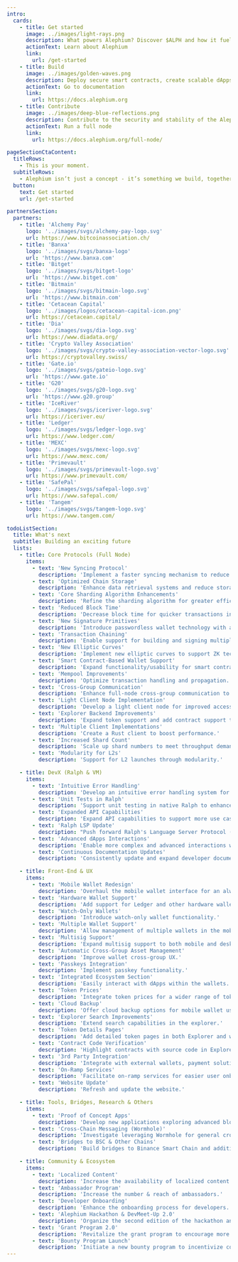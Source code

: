 ```yaml
---
intro:
  cards:
    - title: Get started
      image: ../images/light-rays.png
      description: What powers Alephium? Discover $ALPH and how it fuels the network.
      actionText: Learn about Alephium
      link:
        url: /get-started
    - title: Build
      image: ../images/golden-waves.png
      description: Deploy secure smart contracts, create scalable dApps, or integrate Alephium into your existing project.
      actionText: Go to documentation
      link:
        url: https://docs.alephium.org
    - title: Contribute
      image: ../images/deep-blue-reflections.png
      description: Contribute to the security and stability of the Alephium network. Ensure optimal performance and reliability for your decentralized applications.
      actionText: Run a full node
      link:
        url: https://docs.alephium.org/full-node/

pageSectionCtaContent:
  titleRows:
    - This is your moment.
  subtitleRows:
    - Alephium isn’t just a concept - it’s something we build, together. There’s a place for you here and we can’t wait to meet you.
  button:
    text: Get started
    url: /get-started

partnersSection:
  partners:
    - title: 'Alchemy Pay'
      logo: '../images/svgs/alchemy-pay-logo.svg'
      url: https://www.bitcoinassociation.ch/
    - title: 'Banxa'
      logo: '../images/svgs/banxa-logo'
      url: 'https://www.banxa.com'
    - title: 'Bitget'
      logo: '../images/svgs/bitget-logo'
      url: 'https://www.bitget.com'
    - title: 'Bitmain'
      logo: '../images/svgs/bitmain-logo.svg'
      url: 'https://www.bitmain.com'
    - title: 'Cetacean Capital'
      logo: '../images/logos/cetacean-capital-icon.png'
      url: https://cetacean.capital/
    - title: 'Dia'
      logo: '../images/svgs/dia-logo.svg'
      url: https://www.diadata.org/
    - title: 'Crypto Valley Association'
      logo: '../images/svgs/crypto-valley-association-vector-logo.svg'
      url: https://cryptovalley.swiss/
    - title: 'Gate.io'
      logo: '../images/svgs/gateio-logo.svg'
      url: 'https://www.gate.io'
    - title: 'G20'
      logo: '../images/svgs/g20-logo.svg'
      url: 'https://www.g20.group'
    - title: 'IceRiver'
      logo: '../images/svgs/iceriver-logo.svg'
      url: https://iceriver.eu/
    - title: 'Ledger'
      logo: '../images/svgs/ledger-logo.svg'
      url: https://www.ledger.com/
    - title: 'MEXC'
      logo: '../images/svgs/mexc-logo.svg'
      url: https://www.mexc.com/
    - title: 'Primevault'
      logo: '../images/svgs/primevault-logo.svg'
      url: https://www.primevault.com/
    - title: 'SafePal'
      logo: '../images/svgs/safepal-logo.svg'
      url: https://www.safepal.com/
    - title: 'Tangem'
      logo: '../images/svgs/tangem-logo.svg'
      url: https://www.tangem.com/

todoListSection:
  title: What's next
  subtitle: Building an exciting future
  lists:
    - title: Core Protocols (Full Node)
      items:
        - text: 'New Syncing Protocol'
          description: 'Implement a faster syncing mechanism to reduce network load and enhance performance.'
        - text: 'Optimized Chain Storage'
          description: 'Enhance data retrieval systems and reduce storage size for improved scalability.'
        - text: 'Core Sharding Algorithm Enhancements'
          description: 'Refine the sharding algorithm for greater efficiency and lower network latency.'
        - text: 'Reduced Block Time'
          description: 'Decrease block time for quicker transactions incrementally (8s as a first step).'
        - text: 'New Signature Primitives'
          description: 'Introduce passwordless wallet technology with advanced cryptographic primitives for streamlined workflows. (passkeys)'
        - text: 'Transaction Chaining'
          description: 'Enable support for building and signing multiple transactions simultaneously.'
        - text: 'New Elliptic Curves'
          description: 'Implement new elliptic curves to support ZK technology, advanced signature schemes, and enhanced privacy features.'
        - text: 'Smart Contract-Based Wallet Support'
          description: 'Expand functionality/usability for smart contract-based wallets (incl. Multisig wallets).'
        - text: 'Mempool Improvements'
          description: 'Optimize transaction handling and propagation.'
        - text: 'Cross-Group Communication'
          description: 'Enhance full-node cross-group communication to strengthen interoperability.'
        - text: 'Light Client Node Implementation'
          description: 'Develop a light client node for improved accessibility.'
        - text: 'Explorer Backend Improvements'
          description: 'Expand token support and add contract support to the explorer backend for better visibility and interaction with smart contracts.'
        - text: 'Multiple Client Implementations'
          description: 'Create a Rust client to boost performance.'
        - text: 'Increased Shard Count'
          description: 'Scale up shard numbers to meet throughput demand (on a need basis).'
        - text: 'Modularity for L2s'
          description: 'Support for L2 launches through modularity.'

    - title: DevX (Ralph & VM)
      items:
        - text: 'Intuitive Error Handling'
          description: 'Develop an intuitive error handling system for full node endpoints to improve debugging and user experience.'
        - text: 'Unit Tests in Ralph'
          description: 'Support unit testing in native Ralph to enhance developer experience.'
        - text: 'Expanded API Capabilities'
          description: 'Expand API capabilities to support more use cases and improve development.'
        - text: 'Ralph LSP Update'
          description: "Push forward Ralph's Language Server Protocol (LSP) for better development tooling."
        - text: 'Advanced dApps Interactions'
          description: 'Enable more complex and advanced interactions with decentralized applications (dApps).'
        - text: 'Continuous Documentation Updates'
          description: 'Consistently update and expand developer documentation to keep it comprehensive and up-to-date.'

    - title: Front-End & UX
      items:
        - text: 'Mobile Wallet Redesign'
          description: 'Overhaul the mobile wallet interface for an always-better UX.'
        - text: 'Hardware Wallet Support'
          description: 'Add support for Ledger and other hardware wallets.'
        - text: 'Watch-Only Wallets'
          description: 'Introduce watch-only wallet functionality.'
        - text: 'Multiple Wallet Support'
          description: 'Allow management of multiple wallets in the mobile app.'
        - text: 'Multisig Support'
          description: 'Expand multisig support to both mobile and desktop wallets.'
        - text: 'Automatic Cross-Group Asset Management'
          description: 'Improve wallet cross-group UX.'
        - text: 'Passkeys Integration'
          description: 'Implement passkey functionality.'
        - text: 'Integrated Ecosystem Section'
          description: 'Easily interact with dApps within the wallets.'
        - text: 'Token Prices'
          description: 'Integrate token prices for a wider range of tokens.'
        - text: 'Cloud Backup'
          description: 'Offer cloud backup options for mobile wallet users.'
        - text: 'Explorer Search Improvements'
          description: 'Extend search capabilities in the explorer.'
        - text: 'Token Details Pages'
          description: 'Add detailed token pages in both Explorer and wallets.'
        - text: 'Contract Code Verification'
          description: 'Highlight contracts with source code in Explorer for greater transparency.'
        - text: '3rd Party Integration'
          description: 'Integrate with external wallets, payment solutions, and Web3 services.'
        - text: 'On-Ramp Services'
          description: 'Facilitate on-ramp services for easier user onboarding.'
        - text: 'Website Update'
          description: 'Refresh and update the website.'

    - title: Tools, Bridges, Research & Others
      items:
        - text: 'Proof of Concept Apps'
          description: 'Develop new applications exploring advanced blockchain primitives and code templates for builders.'
        - text: 'Cross-Chain Messaging (Wormhole)'
          description: 'Investigate leveraging Wormhole for general cross-chain messaging.'
        - text: 'Bridges to BSC & Other Chains'
          description: 'Build bridges to Binance Smart Chain and additional blockchains.'

    - title: Community & Ecosystem
      items:
        - text: 'Localized Content'
          description: 'Increase the availability of localized content.'
        - text: 'Ambassador Program'
          description: 'Increase the number & reach of ambassadors.'
        - text: 'Developer Onboarding'
          description: 'Enhance the onboarding process for developers.'
        - text: 'Alephium Hackathon & DevMeet-Up 2.0'
          description: 'Organize the second edition of the hackathon and developer meet-ups.'
        - text: 'Grant Program 2.0'
          description: 'Revitalize the grant program to encourage more development.'
        - text: 'Bounty Program Launch'
          description: 'Initiate a new bounty program to incentivize community contributions.'
---
```


